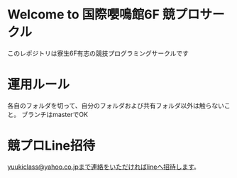 # Welcome to 国際嚶鳴館6F 競プロサークル
このレポジトリは寮生6F有志の競技プログラミングサークルです

# 運用ルール
各自のフォルダを切って、自分のフォルダおよび共有フォルダ以外は触らないこと。
ブランチはmasterでOK

# 競プロLine招待
yuukiclass@yahoo.co.jpまで連絡をいただければlineへ招待します。


